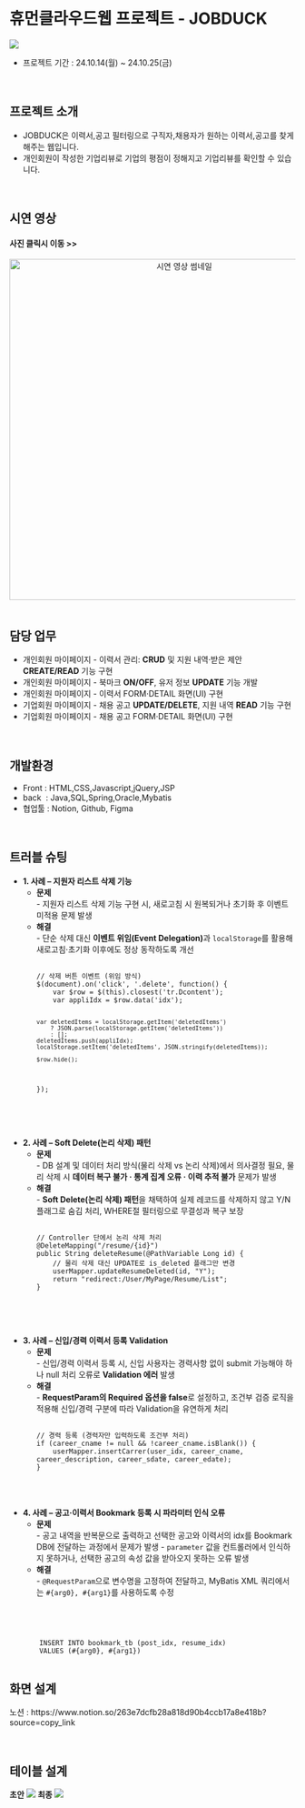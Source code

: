 <h1>휴먼클라우드웹 프로젝트 - JOBDUCK</h1>
<img src="https://github.com/user-attachments/assets/1e5671d6-3f90-4fb4-a4cf-9bdfb9e7f675"/>
<ul>
  <li>프로젝트 기간 : 24.10.14(월) ~ 24.10.25(금)</li>
</ul>
&nbsp
<h2>프로젝트 소개</h2>
<ul>
  <li>JOBDUCK은 이력서,공고 필터링으로 구직자,채용자가 원하는 이력서,공고를 찾게 해주는 웹입니다.</li>
  <li>개인회원이 작성한 기업리뷰로 기업의 평점이 정해지고 기업리뷰를 확인할 수 있습니다.</li>
</ul>
&nbsp

<h2>시연 영상</h2>
<h4>사진 클릭시 이동 >> </h4>
<div align="center">
<a href="https://www.youtube.com/watch?v=Xy2ZWm1QUCk">
  <img src="https://img.youtube.com/vi/Xy2ZWm1QUCk/0.jpg" alt="시연 영상 썸네일" width="600"/>
</a>
</div>
&nbsp

<h2>담당 업무</h2>
<ul>
  <li>개인회원 마이페이지 - 이력서 관리: <strong>CRUD</strong> 및 지원 내역·받은 제안 <strong>CREATE/READ</strong> 기능 구현</li>
  <li>개인회원 마이페이지 - 북마크 <strong>ON/OFF</strong>, 유저 정보 <strong>UPDATE</strong> 기능 개발</li>
  <li>개인회원 마이페이지 - 이력서 FORM·DETAIL 화면(UI) 구현</li>
  <li>기업회원 마이페이지 - 채용 공고 <strong>UPDATE/DELETE</strong>, 지원 내역 <strong>READ</strong> 기능 구현</li>
  <li>기업회원 마이페이지 - 채용 공고 FORM·DETAIL 화면(UI) 구현</li>
</ul>
&nbsp

<h2>개발환경</h2>
<ul>
  <li>Front : HTML,CSS,Javascript,jQuery,JSP</li>
  <li>back &nbsp: Java,SQL,Spring,Oracle,Mybatis</li>
  <li>협업툴 : Notion, Github, Figma</li>
</ul>
&nbsp

<h2>트러블 슈팅</h2>
<ul>

  <!-- 사례 1 -->
  <li>
    <strong>1. 사례 – 지원자 리스트 삭제 기능</strong>
    <ul>
      <li>
        <strong>문제</strong><br>
        - 지원자 리스트 삭제 기능 구현 시, 새로고침 시 원복되거나 초기화 후 이벤트 미적용 문제 발생
      </li>
      <li>
        <strong>해결</strong><br>
        - 단순 삭제 대신 <strong>이벤트 위임(Event Delegation)</strong>과 <code>localStorage</code>를 활용해 새로고침·초기화 이후에도 정상 동작하도록 개선
        <pre><code class="language-javascript">
// 삭제 버튼 이벤트 (위임 방식)
$(document).on('click', '.delete', function() {
    var $row = $(this).closest('tr.Dcontent'); 
    var appliIdx = $row.data('idx'); 

    var deletedItems = localStorage.getItem('deletedItems') 
        ? JSON.parse(localStorage.getItem('deletedItems')) 
        : [];
    deletedItems.push(appliIdx); 
    localStorage.setItem('deletedItems', JSON.stringify(deletedItems)); 

    $row.hide(); 
});
        </code></pre>
      </li>
    </ul>
  </li>

  <br><br> <!-- 사례 간 여백 -->

  <!-- 사례 2 -->
  <li>
    <strong>2. 사례 – Soft Delete(논리 삭제) 패턴</strong>
    <ul>
      <li>
        <strong>문제</strong><br>
        - DB 설계 및 데이터 처리 방식(물리 삭제 vs 논리 삭제)에서 의사결정 필요, 물리 삭제 시 <strong>데이터 복구 불가 · 통계 집계 오류 · 이력 추적 불가</strong> 문제가 발생
      </li>
      <li>
        <strong>해결</strong><br>
        - <strong>Soft Delete(논리 삭제) 패턴</strong>을 채택하여 실제 레코드를 삭제하지 않고 Y/N 플래그로 숨김 처리, WHERE절 필터링으로 무결성과 복구 보장
        <pre><code class="language-java">
// Controller 단에서 논리 삭제 처리
@DeleteMapping("/resume/{id}")
public String deleteResume(@PathVariable Long id) {
    // 물리 삭제 대신 UPDATE로 is_deleted 플래그만 변경
    userMapper.updateResumeDeleted(id, "Y");
    return "redirect:/User/MyPage/Resume/List";
}
        </code></pre>
      </li>
    </ul>
  </li>

  <br><br> <!-- 사례 간 여백 -->

  <!-- 사례 3 -->
  <li>
    <strong>3. 사례 – 신입/경력 이력서 등록 Validation</strong>
    <ul>
      <li>
        <strong>문제</strong><br>
        - 신입/경력 이력서 등록 시, 신입 사용자는 경력사항 없이 submit 가능해야 하나 null 처리 오류로 <strong>Validation 에러</strong> 발생
      </li>
      <li>
        <strong>해결</strong><br>
        - <strong>RequestParam의 Required 옵션을 false</strong>로 설정하고, 조건부 검증 로직을 적용해 신입/경력 구분에 따라 Validation을 유연하게 처리
        <pre><code class="language-java">
// 경력 등록 (경력자만 입력하도록 조건부 처리)
if (career_cname != null && !career_cname.isBlank()) {
    userMapper.insertCarrer(user_idx, career_cname, career_description, career_sdate, career_edate);
}
        </code></pre>
      </li>
    </ul>
  </li>
  <br><br> <!-- 사례 간 여백 -->
  <!-- 사례 4 -->
  <li>
    <strong>4. 사례 – 공고·이력서 Bookmark 등록 시 파라미터 인식 오류</strong>
    <ul>
      <li>
        <strong>문제</strong><br>
        - 공고 내역을 반복문으로 출력하고 선택한 공고와 이력서의 idx를 Bookmark DB에 전달하는 과정에서 문제가 발생  
        - <code>parameter</code> 값을 컨트롤러에서 인식하지 못하거나, 선택한 공고의 속성 값을 받아오지 못하는 오류 발생
      </li>
      <li>
        <strong>해결</strong><br>
        - <code>@RequestParam</code>으로 변수명을 고정하여 전달하고, MyBatis XML 쿼리에서는 <code>#{arg0}, #{arg1}</code>를 사용하도록 수정
      </li>
    </ul>
  </li>
  <br>
<pre><code class="language-xml">
<!-- bookmarkMapper.xml -->
<insert id="insertBookmark">
    INSERT INTO bookmark_tb (post_idx, resume_idx)
    VALUES (#{arg0}, #{arg1})
</insert>
</code></pre>


</ul>


<h2>화면 설계</h2>
<p>노션 : https://www.notion.so/263e7dcfb28a818d90b4ccb17a8e418b?source=copy_link</p>
&nbsp

<h2>테이블 설계</h2>
<b>초안</b>
<img src="https://github.com/user-attachments/assets/65438436-7bfa-407c-999e-2bb93436589f">
<b>최종</b>
<img src="https://github.com/user-attachments/assets/ef1d5070-062b-4310-980b-6f62655af689">



